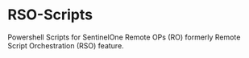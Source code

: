 # RSO-Scripts

Powershell Scripts for SentinelOne Remote OPs (RO) formerly Remote Script Orchestration (RSO) feature. 
